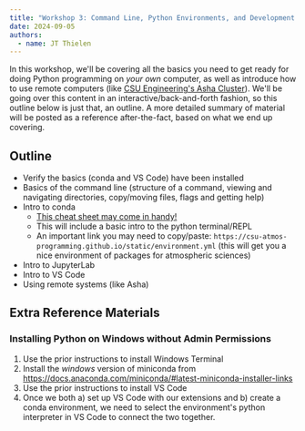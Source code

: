 ```yaml
---
title: "Workshop 3: Command Line, Python Environments, and Development Environments"
date: 2024-09-05
authors:
  - name: JT Thielen
---
```


In this workshop, we'll be covering all the basics you need to get ready for doing Python programming on *your own* computer, as well as introduce how to use remote computers (like [CSU Engineering's Asha Cluster](https://www.engr.colostate.edu/ets/asha-cluster/)). We'll be going over this content in an interactive/back-and-forth fashion, so this outline below is just that, an outline. A more detailed summary of material will be posted as a reference after-the-fact, based on what we end up covering.

## Outline

- Verify the basics (conda and VS Code) have been installed
- Basics of the command line (structure of a command, viewing and navigating directories, copy/moving files, flags and getting help)
- Intro to conda
    - [This cheat sheet may come in handy!](https://docs.conda.io/projects/conda/en/4.6.0/_downloads/52a95608c49671267e40c689e0bc00ca/conda-cheatsheet.pdf)
    - This will include a basic intro to the python terminal/REPL
    - An important link you may need to copy/paste: `https://csu-atmos-programming.github.io/static/environment.yml` (this will get you a nice environment of packages for atmospheric sciences)
- Intro to JupyterLab
- Intro to VS Code
- Using remote systems (like Asha)

## Extra Reference Materials

### Installing Python on Windows without Admin Permissions

1. Use the prior instructions to install Windows Terminal
1. Install the *windows* version of miniconda from https://docs.anaconda.com/miniconda/#latest-miniconda-installer-links
1. Use the prior instructions to install VS Code
1. Once we both a) set up VS Code with our extensions and b) create a conda environment, we need to select the environment's python interpreter in VS Code to connect the two together.